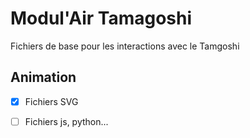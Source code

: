 # Modul'Air Tamagoshi

Fichiers de base pour les interactions avec le Tamgoshi

## Animation 
- [x] Fichiers SVG
- [ ] Fichiers js, python...
  